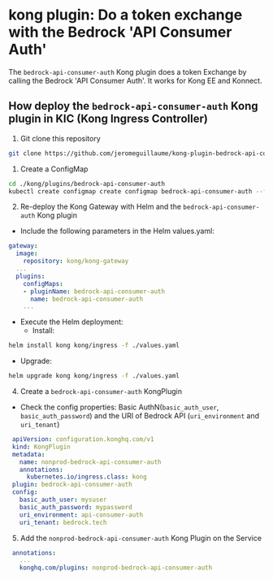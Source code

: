 # kong plugin: Do a token exchange with the Bedrock 'API Consumer Auth'
The `bedrock-api-consumer-auth` Kong plugin does a token Exchange by calling the Bedrock 'API Consumer Auth'. It works for Kong EE and Konnect.

## How deploy the `bedrock-api-consumer-auth` Kong plugin in KIC (Kong Ingress Controller)
1) Git clone this repository
```sh
git clone https://github.com/jeromeguillaume/kong-plugin-bedrock-api-consumer-auth.git
```
1) Create a ConfigMap
```sh
cd ./kong/plugins/bedrock-api-consumer-auth
kubectl create configmap create configmap bedrock-api-consumer-auth --from-file=./bedrock-api-consumer-auth
```
2) Re-deploy the Kong Gateway with Helm and the `bedrock-api-consumer-auth` Kong plugin
- Include the following parameters in the Helm values.yaml:
```yaml
gateway:
  image:
    repository: kong/kong-gateway
  ...  
  plugins:
    configMaps:
    - pluginName: bedrock-api-consumer-auth
      name: bedrock-api-consumer-auth
    ...
```
- Execute the Helm deployment:
  - Install:
```sh
helm install kong kong/ingress -f ./values.yaml
```
  - Upgrade:
```sh
helm upgrade kong kong/ingress -f ./values.yaml
```
4) Create a `bedrock-api-consumer-auth` KongPlugin
- Check the config properties: Basic AuthN(`basic_auth_user`, `basic_auth_password`) and the URI of Bedrock API (`uri_environment` and `uri_tenant`)
```yaml
 apiVersion: configuration.konghq.com/v1
 kind: KongPlugin
 metadata:
   name: nonprod-bedrock-api-consumer-auth
   annotations:
     kubernetes.io/ingress.class: kong
 plugin: bedrock-api-consumer-auth
 config:
   basic_auth_user: mysuser
   basic_auth_password: mypassword
   uri_environment: api-consumer-auth
   uri_tenant: bedrock.tech
```
5) Add the `nonprod-bedrock-api-consumer-auth` Kong Plugin on the Service
```yaml
 annotations:
   ...
   konghq.com/plugins: nonprod-bedrock-api-consumer-auth
```